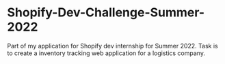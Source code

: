 # Shopify-Dev-Challenge-Summer-2022
Part of my application for Shopify dev internship for Summer 2022. Task is to create a inventory tracking web application for a logistics company.
